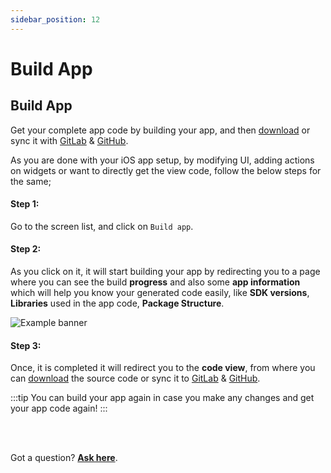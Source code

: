 ```yaml
---
sidebar_position: 12
---
```



# Build App 

## Build App
Get your complete app code by building your app, and then <a href="/docs/ios/deploy-or-download-code#download">download</a> or sync it with <a href="/docs/ios/deploy-or-download-code#sync-application-code-to-gitlab">GitLab</a> & <a href="/docs/ios/deploy-or-download-code#sync-application-code-to-github">GitHub</a>.


As you are done with your iOS app setup, by modifying UI, adding actions on widgets or want to directly get the view code, follow the below steps for the same;

#### **Step 1:**
Go to the screen list, and click on `Build app`.

#### **Step 2:**
As you click on it, it will start building your app by redirecting you to a page where you can see the build **progress** and also some **app information** which will help you know your generated code easily, like **SDK versions**, **Libraries** used in the app code, **Package Structure**.

![Example banner](./images/Build-app/Build-app.gif)

#### **Step 3:**
Once, it is completed it will redirect you to the **code view**, from where you can <a href="/docs/ios/deploy-or-download-code#download">download</a> the source code or sync it to <a href="/docs/ios/deploy-or-download-code#sync-application-code-to-gitlab">GitLab</a> & <a href="/docs/ios/deploy-or-download-code#sync-application-code-to-github">GitHub</a>.

:::tip
You can build your app again in case you make any changes and get your app code again!
:::

<br/>
<br/>

Got a question? [**Ask here**](https://discord.com/invite/rFMnCG5MZ7).
